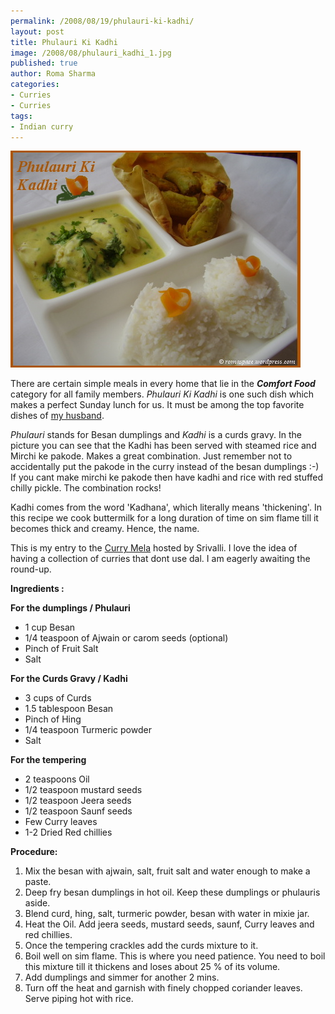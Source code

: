 ```yaml
--- 
permalink: /2008/08/19/phulauri-ki-kadhi/
layout: post
title: Phulauri Ki Kadhi
image: /2008/08/phulauri_kadhi_1.jpg
published: true
author: Roma Sharma
categories: 
- Curries
- Curries
tags:
- Indian curry
---
```

<a href="/2008/08/phulauri_kadhi_1.jpg"><img class="alignnone size-full wp-image-528" src="/2008/08/phulauri_kadhi_1.jpg" alt="" width="464" height="347" /></a>

There are certain simple meals in every home that lie in the <em><strong>Comfort Food</strong></em> category for all family members. <em>Phulauri Ki Kadhi</em> is one such dish which makes a perfect Sunday lunch for us. It must be among the top favorite dishes of <a href="http://excogito.wordpress.com/">my husband</a>.

<em>Phulauri </em>stands for Besan dumplings and <em>Kadhi </em>is a curds gravy. In the picture you can see that the Kadhi has been served with steamed rice and Mirchi ke pakode. Makes a great combination. Just remember not to accidentally put the pakode in the curry instead of the besan dumplings :-) If you cant make mirchi ke pakode then have kadhi and rice with red stuffed chilly pickle. The combination rocks!

Kadhi comes from the word 'Kadhana', which literally means 'thickening'. In this recipe we cook buttermilk for a long duration of time on sim flame till it becomes thick and creamy. Hence, the name.

This is my entry to the <a href="http://cooking4allseasons.blogspot.com/2008/07/announcing-curry-mela-event-to.html">Curry Mela</a> hosted by Srivalli. I love the idea of having a collection of curries that dont use dal. I am eagerly awaiting the round-up.

<strong>Ingredients :</strong>

<strong>For the dumplings / Phulauri</strong>
<ul>
	<li>1 cup Besan</li>
	<li>1/4 teaspoon of Ajwain or carom seeds (optional)</li>
	<li>Pinch of Fruit Salt</li>
	<li>Salt</li>
</ul>
<strong>For the Curds Gravy / Kadhi</strong>
<ul>
	<li>3 cups of Curds</li>
	<li>1.5 tablespoon Besan</li>
	<li>Pinch of Hing</li>
	<li>1/4 teaspoon Turmeric powder</li>
	<li>Salt</li>
</ul>
<strong>For the tempering</strong>
<ul>
	<li>2 teaspoons Oil</li>
	<li>1/2 teaspoon mustard seeds</li>
	<li>1/2 teaspoon Jeera seeds</li>
	<li>1/2 teaspoon Saunf seeds</li>
	<li>Few Curry leaves</li>
	<li>1-2 Dried Red chillies</li>
</ul>
<strong>Procedure:</strong>
<ol>
	<li>Mix the besan with ajwain, salt, fruit salt and water enough to make a paste.</li>
	<li>Deep fry besan dumplings in hot oil. Keep these dumplings or phulauris aside.</li>
	<li>Blend curd, hing, salt, turmeric powder, besan with water in mixie jar.</li>
	<li>Heat the Oil. Add jeera seeds, mustard seeds, saunf, Curry leaves and red chillies.</li>
	<li>Once the tempering crackles add the curds mixture to it.</li>
	<li>Boil well on sim flame. This is where you need patience. You need to boil this mixture till it thickens and loses about 25 % of its volume.</li>
	<li>Add dumplings and simmer for another 2 mins.</li>
	<li>Turn off the heat and garnish with finely chopped coriander leaves. Serve piping hot with rice.</li>
</ol>
